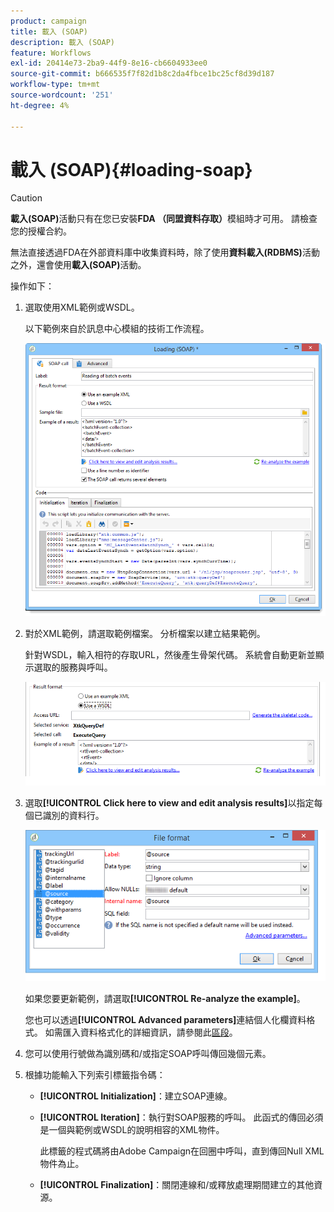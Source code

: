 ```yaml
---
product: campaign
title: 載入 (SOAP)
description: 載入 (SOAP)
feature: Workflows
exl-id: 20414e73-2ba9-44f9-8e16-cb6604933ee0
source-git-commit: b666535f7f82d1b8c2da4fbce1bc25cf8d39d187
workflow-type: tm+mt
source-wordcount: '251'
ht-degree: 4%

---
```


# 載入 (SOAP){#loading-soap}



>[!CAUTION]
>
>**載入(SOAP)**&#x200B;活動只有在您已安裝&#x200B;**FDA （同盟資料存取）**&#x200B;模組時才可用。 請檢查您的授權合約。

無法直接透過FDA在外部資料庫中收集資料時，除了使用&#x200B;**資料載入(RDBMS)**&#x200B;活動之外，還會使用&#x200B;**載入(SOAP)**&#x200B;活動。

操作如下：

1. 選取使用XML範例或WSDL。

   以下範例來自於訊息中心模組的技術工作流程。

   ![](assets/load_soap_002.png)

1. 對於XML範例，請選取範例檔案。 分析檔案以建立結果範例。

   針對WSDL，輸入相符的存取URL，然後產生骨架代碼。 系統會自動更新並顯示選取的服務與呼叫。

   ![](assets/soap_load_003.png)

1. 選取&#x200B;**[!UICONTROL Click here to view and edit analysis results]**&#x200B;以指定每個已識別的資料行。

   ![](assets/soap_load_001.png)

   如果您要更新範例，請選取&#x200B;**[!UICONTROL Re-analyze the example]**。

   您也可以透過&#x200B;**[!UICONTROL Advanced parameters]**&#x200B;連結個人化欄資料格式。 如需匯入資料格式化的詳細資訊，請參閱此[區段](../../platform/using/executing-import-jobs.md)。

1. 您可以使用行號做為識別碼和/或指定SOAP呼叫傳回幾個元素。
1. 根據功能輸入下列索引標籤指令碼：

   * **[!UICONTROL Initialization]**：建立SOAP連線。
   * **[!UICONTROL Iteration]**：執行對SOAP服務的呼叫。 此函式的傳回必須是一個與範例或WSDL的說明相容的XML物件。

     此標籤的程式碼將由Adobe Campaign在回圈中呼叫，直到傳回Null XML物件為止。

   * **[!UICONTROL Finalization]**：關閉連線和/或釋放處理期間建立的其他資源。
